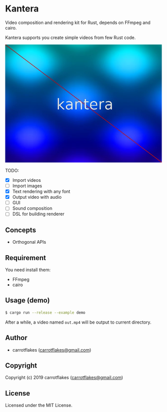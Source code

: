 # Kantera
Video composition and rendering kit for Rust, depends on FFmpeg and cairo.

Kantera supports you create simple videos from few Rust code.

![kantera-logo](out.jpg)

TODO:

- [x] Import videos
- [ ] Import images
- [x] Text rendering with any font
- [x] Output video with audio
- [ ] GUI
- [ ] Sound composition
- [ ] DSL for building renderer

## Concepts
- Orthogonal APIs

## Requirement

You need install them:

- FFmpeg
- cairo

## Usage (demo)

``` sh
$ cargo run --release --example demo
```

After a while, a video named `out.mp4` will be output to current directory.

## Author

* carrotflakes (carrotflakes@gmail.com)

## Copyright

Copyright (c) 2019 carrotflakes (carrotflakes@gmail.com)

## License

Licensed under the MIT License.
